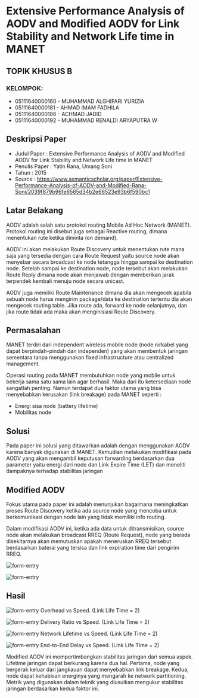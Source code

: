 # Extensive Performance Analysis of AODV and Modified AODV for Link Stability and Network Life time in MANET

## TOPIK KHUSUS B

### KELOMPOK:
*  05111640000160 - MUHAMMAD ALGHIFARI YURIZIA
*  05111640000181 - AHMAD IMAM FADHILA
*  05111640000186 - ACHMAD JADID
*  05111640000192 - MUHAMMAD RENALDI ARYAPUTRA W

## Deskripsi Paper
*  Judul Paper : Extensive Performance Analysis of AODV and Modified AODV for Link Stability and Network Life time in MANET
*  Penulis Paper : Yatin Rana, Umang Soni
*  Tahun : 2015
*  Source : https://www.semanticscholar.org/paper/Extensive-Performance-Analysis-of-AODV-and-Modified-Rana-Soni/2039f879b96fe6565d34b2e66523e93b6f590bc1


## Latar Belakang
AODV adalah salah satu protokol routing Mobile Ad Hoc Network (MANET). Protokol routing  ini disebut juga sebagai Reactive routing, dimana  menentukan rute ketika diminta (on demand).

AODV ini akan melakukan Route Discovery untuk menentukan rute mana saja yang tersedia dengan cara Route Request yaitu source node akan menyebar secara broadcast ke node tetangga hingga sampai ke destination node. Setelah sampai ke destination node, node tersebut akan melakukan Route Reply dimana node akan menjawab dengan memberikan jarak terpendek kembali menuju node secara unicast.

AODV juga memiliki Route Maintenance dimana dia akan mengecek apabila sebuah node harus mengirim package/data ke destination tertentu dia akan mengecek routing table. Jika route ada, forward ke node selanjutnya, dan jika route tidak ada maka akan menginisiasi Route Discovery.


## Permasalahan
MANET terdiri dari independent wireless mobile node (node nirkabel yang dapat berpindah-pindah dan independen) yang akan membentuk jaringan sementara tanpa menggunakan fixed infrastructure atau centralized management.

Operasi routing pada MANET membutuhkan node yang mobile untuk bekerja sama satu sama lain agar berhasil. Maka dari itu ketersediaan node sangatlah penting. Namun terdapat dua faktor utama yang bisa menyebabkan kerusakan (link breakage) pada MANET seperti :
*  Energi sisa node (battery lifetime)
*  Mobilitas node


## Solusi
Pada paper ini solusi yang ditawarkan adalah dengan menggunakan AODV karena banyak digunakan di MANET. Kemudian melakukan modifikasi pada AODV yang akan mengambil keputusan forwarding berdasarkan dua parameter yaitu energi dari node dan Link Expire Time (LET) dan meneliti dampaknya terhadap stabilitas jaringan


## Modified AODV
Fokus utama pada paper ini adalah menunjukan bagaimana meningkatkan proses Route Discovery ketika ada source node yang mencoba untuk berkomunikasi  dengan node lain yang tidak memiliki info routing.

Dalam modifikasi AODV ini, ketika ada data untuk ditransmisikan, source node akan melakukan broadcast RREQ (Route Request), node yang berada disekitarnya akan memutuskan apakah meneruskan RREQ tersebut berdasarkan baterai yang tersisa dan link expiration time dari pengirim RREQ.

![form-entry](https://raw.githubusercontent.com/jadidampme/Modify_AODV--Link_Stability_-_Network_Lifetime_in_MANET/master/pictures/Screenshot_1.png)

![form-entry](https://raw.githubusercontent.com/jadidampme/Modify_AODV--Link_Stability_-_Network_Lifetime_in_MANET/master/pictures/Screenshot_2.png)


## Hasil
![form-entry](https://raw.githubusercontent.com/jadidampme/Modify_AODV--Link_Stability_-_Network_Lifetime_in_MANET/master/pictures/Screenshot_3.png)
Overhead vs Speed. (Link Life Time = 2)

![form-entry](https://raw.githubusercontent.com/jadidampme/Modify_AODV--Link_Stability_-_Network_Lifetime_in_MANET/master/pictures/Screenshot_4.png)
Delivery Ratio vs Speed. (Link Life Time = 2)

![form-entry](https://raw.githubusercontent.com/jadidampme/Modify_AODV--Link_Stability_-_Network_Lifetime_in_MANET/master/pictures/Screenshot_5.png)
Network Lifetime vs Speed. (Link Life Time = 2)

![form-entry](https://raw.githubusercontent.com/jadidampme/Modify_AODV--Link_Stability_-_Network_Lifetime_in_MANET/master/pictures/Screenshot_5.png)
End-to-End Delay vs Speed. (Link Life Time = 2)

Modified AODV ini mempertimbangkan stabilitas jaringan dari semua aspek. Lifetime jaringan dapat berkurang karena dua hal. Pertama, node yang bergerak keluar dari jangkauan dapat menyebabkan link breakage. Kedua, node dapat kehabisan energinya yang mengarah ke network partitioning. Metrik yang digunakan dalam teknik yang diusulkan mengukur stabilitas jaringan berdasarkan kedua faktor ini.
